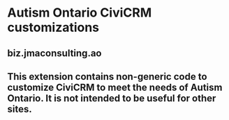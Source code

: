 # Autism Ontario CiviCRM customizations

## biz.jmaconsulting.ao

## This extension contains non-generic code to customize CiviCRM to meet the needs of Autism Ontario. It is not intended to be useful for other sites.

